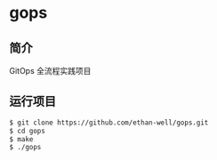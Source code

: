 # gops
## 简介
GitOps 全流程实践项目

## 运行项目
```bash
$ git clone https://github.com/ethan-well/gops.git
$ cd gops
$ make
$ ./gops
```
